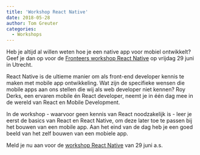 ```yaml
---
title: 'Workshop React Native'
date: 2018-05-28
author: Tom Greuter
categories:
  - Workshops
---
```


Heb je altijd al willen weten hoe je een native app voor mobiel ontwikkelt? Geef je dan op voor de [Fronteers workshop React Native](/workshops/workshop-react-native) op vrijdag 29 juni in Utrecht.

React Native is de ultieme manier om als front-end developer kennis te maken met mobile app ontwikkeling. Wat zijn de specifieke wensen die mobile apps aan ons stellen die wij als web developer niet kennen? Roy Derks, een ervaren mobile én React developer, neemt je in één dag mee in de wereld van React en Mobile Development.

In de workshop - waarvoor geen kennis van React noodzakelijk is - leer je eerst de basics van React en React Native, om deze later toe te passen bij het bouwen van een mobile app. Aan het eind van de dag heb je een goed beeld van het zelf bouwen van een mobiele app.

Meld je nu aan voor de [workshop React Native](/workshops/workshop-react-native) van 29 juni a.s.
